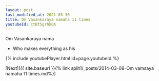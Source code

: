 ```yaml
---
layout: post
last_modified_at: 2021-03-30
title: Om Vasankaraya namaha 11 times
youtubeId: ctBt5grhkOA
---
```

 
 
Om Vasankaraya nama 
 
 -  Who makes everything as his 
 
  
 
  
 
 
 
 
 
 


{% include youtubePlayer.html id=page.youtubeId %}
 
[Next]({{ site.baseurl }}{% link  split1/_posts/2014-03-09-Om vamsaya namaha 11 times.md%})
 
